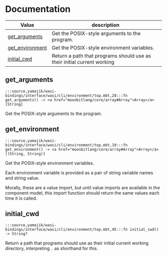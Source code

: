 # Documentation
|Value|description|
|---|---|
|[get\_arguments](#get_arguments)| Get the POSIX-style arguments to the program.|
|[get\_environment](#get_environment)| Get the POSIX-style environment variables.|
|[initial\_cwd](#initial_cwd)| Return a path that programs should use as their initial current working|

## get\_arguments

```moonbit
:::source,yamajik/wasi-bindings/interface/wasi/cli/environment/top.mbt,28:::fn get_arguments() -> <a href="moonbitlang/core/array#Array">Array</a>[String]
```
 Get the POSIX-style arguments to the program.

## get\_environment

```moonbit
:::source,yamajik/wasi-bindings/interface/wasi/cli/environment/top.mbt,10:::fn get_environment() -> <a href="moonbitlang/core/array#Array">Array</a>[(String, String)]
```
 Get the POSIX-style environment variables.

 Each environment variable is provided as a pair of string variable names
and string value.

 Morally, these are a value import, but until value imports are available
in the component model, this import function should return the same
values each time it is called.

## initial\_cwd

```moonbit
:::source,yamajik/wasi-bindings/interface/wasi/cli/environment/top.mbt,45:::fn initial_cwd() -> String?
```
 Return a path that programs should use as their initial current working
directory, interpreting `.` as shorthand for this.
